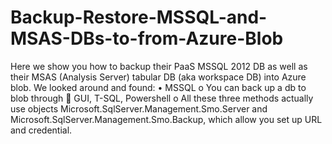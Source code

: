 # Backup-Restore-MSSQL-and-MSAS-DBs-to-from-Azure-Blob
Here we show you how to backup their PaaS MSSQL 2012 DB as well as their MSAS (Analysis Server) tabular DB (aka workspace DB) into Azure blob. We looked around and found: • MSSQL o You can back up a db to blob through  GUI, T-SQL, Powershell o All these three methods actually use objects Microsoft.SqlServer.Management.Smo.Server and Microsoft.SqlServer.Management.Smo.Backup, which allow you set up URL and credential.
